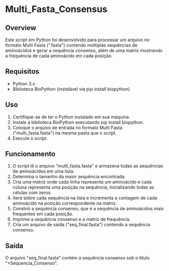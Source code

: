 # Multi_Fasta_Consensus

## Overview

Este script em Python foi desenvolvido para processar um arquivo no formato Multi Fasta (".fasta") contendo múltiplas sequências de aminoácidos e gerar a sequência consenso, além de uma matriz mostrando a frequência de cada aminoácido em cada posição.

## Requisitos

* Python 3.x
* Biblioteca BioPython (instalável via pip install biopython)

## Uso
1. Certifique-se de ter o Python instalado em sua máquina.
2. Instale a biblioteca BioPython executando pip install biopython.
3. Coloque o arquivo de entrada no formato Multi Fasta ("multi_fasta.fasta") na mesma pasta que o script.
4. Execute o script.

## Funcionamento

1. O script lê o arquivo "multi_fasta.fasta" e armazena todas as sequências de aminoácidos em uma lista.
2. Determina o tamanho da maior sequência encontrada.
3. Cria uma matriz onde cada linha representa um aminoácido e cada coluna representa uma posição na sequência, inicializando todas as células com zeros.
4. Itera sobre cada sequência na lista e incrementa a contagem de cada aminoácido na posição correspondente na matriz.
5. Constrói a sequência consenso, que é a sequência de aminoácidos mais frequentes em cada posição.
6. Imprime a sequência consenso e a matriz de frequência.
7. Cria um arquivo de saída ("seq_final.fasta") contendo a sequência consenso.

## Saída

O arquivo "seq_final.fasta" contém a sequência consenso sob o título ">Sequencia_Consenso".
